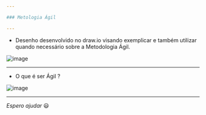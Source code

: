 ```yaml
---

### Metologia Ágil

---
```


- Desenho desenvolvido no draw.io visando exemplicar e também utilizar quando necessário sobre a Metodologia Ágil.

![image](https://user-images.githubusercontent.com/57469401/178401987-17b70042-ac75-4fe9-9209-bd762040bb6d.png)

---

- O que é ser Ágil ?

![image](https://user-images.githubusercontent.com/57469401/178402345-3562fe32-2259-4daf-9398-e80b744ff85a.png)

---

_Espero ajudar_ :smiley:
